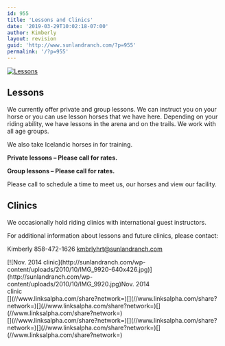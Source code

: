 ```yaml
---
id: 955
title: 'Lessons and Clinics'
date: '2019-03-29T10:02:18-07:00'
author: Kimberly
layout: revision
guid: 'http://www.sunlandranch.com/?p=955'
permalink: '/?p=955'
---
```


[![](http://sunlandranch.com/wp-content/uploads/2010/10/balti1.jpg "Lessons")](http://sunlandranch.com/wp-content/uploads/2010/10/balti1.jpg)

## **Lessons**

We currently offer private and group lessons. We can instruct you on your horse or you can use lesson horses that we have here. Depending on your riding ability, we have lessons in the arena and on the trails. We work with all age groups.

We also take Icelandic horses in for training.

**Private lessons – Please call for rates.**

**Group lessons – Please call for rates.**

Please call to schedule a time to meet us, our horses and view our facility.

## **Clinics**

We occasionally hold riding clinics with international guest instructors.

For additional information about lessons and future clinics, please contact:

Kimberly 858-472-1626 kmbrlyhrt@sunlandranch.com

<div class="wp-caption alignnone" id="attachment_891" style="width: 368px">[![Nov. 2014 clinic](http://sunlandranch.com/wp-content/uploads/2010/10/IMG_9920-640x426.jpg)](http://sunlandranch.com/wp-content/uploads/2010/10/IMG_9920.jpg)Nov. 2014 clinic

</div><div class="linksalpha_container linksalpha_app_3" data-counters="1" data-size="regular" data-style="square" data-title="Lessons and Clinics" data-url="https://www.sunlandranch.com/?p=955">[](//www.linksalpha.com/share?network=)[](//www.linksalpha.com/share?network=)[](//www.linksalpha.com/share?network=)[](//www.linksalpha.com/share?network=)</div><div class="linksalpha_container linksalpha_app_7" data-position="" data-title="Lessons and Clinics" data-url="https://www.sunlandranch.com/?p=955">[](//www.linksalpha.com/share?network=)[](//www.linksalpha.com/share?network=)[](//www.linksalpha.com/share?network=)[](//www.linksalpha.com/share?network=)</div>